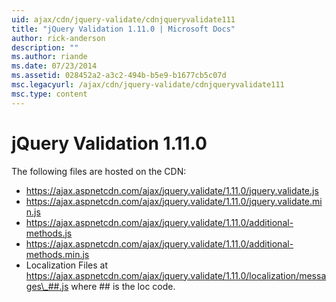 ```yaml
---
uid: ajax/cdn/jquery-validate/cdnjqueryvalidate111
title: "jQuery Validation 1.11.0 | Microsoft Docs"
author: rick-anderson
description: ""
ms.author: riande
ms.date: 07/23/2014
ms.assetid: 028452a2-a3c2-494b-b5e9-b1677cb5c07d
msc.legacyurl: /ajax/cdn/jquery-validate/cdnjqueryvalidate111
msc.type: content
---
```

# jQuery Validation 1.11.0

The following files are hosted on the CDN:

- https://ajax.aspnetcdn.com/ajax/jquery.validate/1.11.0/jquery.validate.js
- https://ajax.aspnetcdn.com/ajax/jquery.validate/1.11.0/jquery.validate.min.js
- https://ajax.aspnetcdn.com/ajax/jquery.validate/1.11.0/additional-methods.js
- https://ajax.aspnetcdn.com/ajax/jquery.validate/1.11.0/additional-methods.min.js
- Localization Files at https://ajax.aspnetcdn.com/ajax/jquery.validate/1.11.0/localization/messages\_##.js where ## is the loc code.
